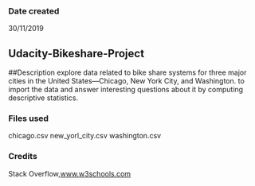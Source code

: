 ### Date created
30/11/2019

## Udacity-Bikeshare-Project

##Description
explore data related to bike share systems for three major cities in the United States—Chicago, New York City, and Washington.
 to import the data and answer interesting questions about it by computing descriptive statistics.

### Files used
chicago.csv
new_yorl_city.csv
washington.csv

### Credits
Stack Overflow,www.w3schools.com
